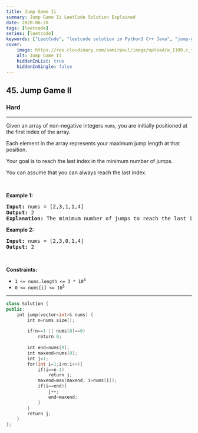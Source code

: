 ```yaml
---
title: Jump Game Ii
summary: Jump Game Ii LeetCode Solution Explained
date: 2020-06-20
tags: [leetcode]
series: [leetcode]
keywords: ["LeetCode", "leetcode solution in Python3 C++ Java", "jump-game-ii LeetCode Solution Explained"]
cover:
    image: https://res.cloudinary.com/samirpaul/image/upload/w_1100,c_fit,co_rgb:FFFFFF,l_text:Arial_75_bold:Jump Game Ii - Solution Explained/problem-solving.webp
    alt: Jump Game Ii
    hiddenInList: true
    hiddenInSingle: false
---
```



<h2>45. Jump Game II</h2><h3>Hard</h3><hr><div><p>Given an array of non-negative integers <code>nums</code>, you are initially positioned at the first index of the array.</p>

<p>Each element in the array represents your maximum jump length at that position.</p>

<p>Your goal is to reach the last index in the minimum number of jumps.</p>

<p>You can assume that you can always reach the last index.</p>

<p>&nbsp;</p>
<p><strong>Example 1:</strong></p>

<pre><strong>Input:</strong> nums = [2,3,1,1,4]
<strong>Output:</strong> 2
<strong>Explanation:</strong> The minimum number of jumps to reach the last index is 2. Jump 1 step from index 0 to 1, then 3 steps to the last index.
</pre>

<p><strong>Example 2:</strong></p>

<pre><strong>Input:</strong> nums = [2,3,0,1,4]
<strong>Output:</strong> 2
</pre>

<p>&nbsp;</p>
<p><strong>Constraints:</strong></p>

<ul>
	<li><code>1 &lt;= nums.length &lt;= 3 * 10<sup>4</sup></code></li>
	<li><code>0 &lt;= nums[i] &lt;= 10<sup>5</sup></code></li>
</ul>
</div>

---




```cpp
class Solution {
public:
    int jump(vector<int>& nums) {
        int n=nums.size();
       
        if(n==1 || nums[0]==0)
            return 0;
        
        int end=nums[0];
        int maxend=nums[0];
        int j=1;
        for(int i=1;i<n;i++){
            if(i==n-1)
                return j;
            maxend=max(maxend, i+nums[i]);
            if(i==end){
                j++;
                end=maxend;
            }
        }
        return j;
    }
};

```
